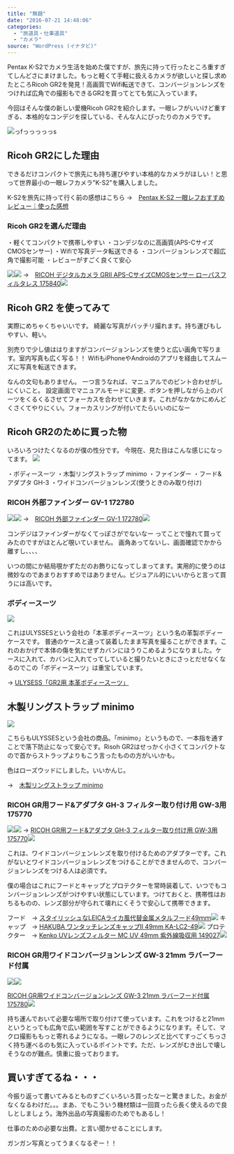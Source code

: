 ```yaml
---
title: "無題"
date: "2016-07-21 14:48:06"
categories:
  - "旅道具・仕事道具"
  - "カメラ"
source: "WordPress (イナタビ)"
---
```


Pentax K-S2でカメラ生活を始めた僕ですが、旅先に持って行ったところ重すぎてしんどさにまけました。もっと軽くて手軽に扱えるカメラが欲しいと探し求めたところRicoh GR2を発見！高画質でWifi転送できて、コンバージョンレンズをつければ広角での撮影もできるGR2を買ってとても気に入っています。

今回はそんな僕の新しい愛機Ricoh GR2を紹介します。一眼レフがいいけど重すぎる、本格的なコンデジを探している、そんな人にぴったりのカメラです。

![](https://masayamuko.com/wp/wp-content/uploads/2016/07/スクリーンショット-2016-07-21-14.29.21.png)っfっっっっっs

## Ricoh GR2にした理由

できるだけコンパクトで旅先にも持ち運びやすい本格的なカメラがほしい！と思って世界最小の一眼レフカメラ"K-S2"を購入しました。

K-S2を旅先に持って行く前の感想はこちら
→　[Pentax K-S2 一眼レフおすすめレビュー｜使った感想](https://masayamuko.com/k-s2/)

### Ricoh GR2を選んだ理由
・軽くてコンパクトで携帯しやすい
・コンデジなのに高画質(APS-CサイズCMOSセンサー)
・Wifiで写真データ転送できる
・コンバージョンレンズで超広角で撮影可能
・レビューがすごく良くて安心

[![](http://ws-fe.amazon-adsystem.com/widgets/q?_encoding=UTF8&ASIN=B00ZVWI3VA&Format=_SL250_&ID=AsinImage&MarketPlace=JP&ServiceVersion=20070822&WS=1&tag=msymk-22)](http://www.amazon.co.jp/gp/product/B00ZVWI3VA/ref=as_li_ss_il?ie=UTF8&camp=247&creative=7399&creativeASIN=B00ZVWI3VA&linkCode=as2&tag=msymk-22)![](http://ir-jp.amazon-adsystem.com/e/ir?t=msymk-22&l=as2&o=9&a=B00ZVWI3VA)
→　[RICOH デジタルカメラ GRII APS-CサイズCMOSセンサー ローパスフィルタレス 175840](http://www.amazon.co.jp/gp/product/B00ZVWI3VA/ref=as_li_ss_tl?ie=UTF8&camp=247&creative=7399&creativeASIN=B00ZVWI3VA&linkCode=as2&tag=msymk-22)![](http://ir-jp.amazon-adsystem.com/e/ir?t=msymk-22&l=as2&o=9&a=B00ZVWI3VA)

## Ricoh GR2 を使ってみて

実際にめちゃくちゃいいです。
綺麗な写真がバッチリ撮れます。持ち運びもしやすい、軽い。

別売りで少し値ははりますがコンバージョンレンズを使うと広い画角で写ります。室内写真も広く写る！！
WifiもiPhoneやAndroidのアプリを経由してスムーズに写真を転送できます。

なんの文句もありません。
一つ言うなれば、マニュアルでのピント合わせがしにくいこと。
設定画面でマニュアルモードに変更、ボタンを押しながら上のパーツをくるくるさせてフォーカスを合わせていきます。これがなかなかにめんどくさくてやりにくい。フォーカスリングが付いてたらいいのになー

## 

## Ricoh GR2のために買った物

いろいろつけたくなるのが僕の性分です。
今現在、見た目はこんな感じになってます。
![](https://masayamuko.com/wp/wp-content/uploads/2016/07/232.jpg)

・ボディースーツ
・木製リングストラップ minimo
・ファインダー
・フード&アダプタ GH-3 
・ワイドコンバージョンレンズ(使うときのみ取り付け)

### RICOH 外部ファインダー GV-1 172780

[![](http://ws-fe.amazon-adsystem.com/widgets/q?_encoding=UTF8&ASIN=B000BFVI6O&Format=_SL250_&ID=AsinImage&MarketPlace=JP&ServiceVersion=20070822&WS=1&tag=msymk-22)](http://www.amazon.co.jp/gp/product/B000BFVI6O/ref=as_li_ss_il?ie=UTF8&camp=247&creative=7399&creativeASIN=B000BFVI6O&linkCode=as2&tag=msymk-22)![](http://ir-jp.amazon-adsystem.com/e/ir?t=msymk-22&l=as2&o=9&a=B000BFVI6O)
→　[RICOH 外部ファインダー GV-1 172780](http://www.amazon.co.jp/gp/product/B000BFVI6O/ref=as_li_ss_tl?ie=UTF8&camp=247&creative=7399&creativeASIN=B000BFVI6O&linkCode=as2&tag=msymk-22)![](http://ir-jp.amazon-adsystem.com/e/ir?t=msymk-22&l=as2&o=9&a=B000BFVI6O)

コンデジはファインダーがなくてっぽさがでないなー
ってことで憧れて買ってみたのですがほとんど覗いていません。
画角あってないし、画面確認でかから離すし、、、、

いつの間にか結局覗かずただのお飾りになってしまってます。実用的に使うのは微妙なのであまりおすすめではありません。ビジュアル的にいいからと言って買うには高いです。

### ボディースーツ

![](https://masayamuko.com/wp/wp-content/uploads/2016/07/bodysuit.jpg)

これはULYSSESという会社の「本革ボディースーツ」という名の革製ボディーケースです。
普通のケースと違って装着したまま写真を撮ることができます。これのおかげで本体の傷を気にせずカバンにほうりこめるようになりました。ケースに入れて、カバンに入れてってしていると撮りたいときにさっとだせなくなるのでこの「ボディースーツ」は重宝しています。

→ [ULYSESS「GR2用 本革ボディースーツ」](http://ulysses.jp/products/detail372.html)

## 木製リングストラップ minimo

![](https://masayamuko.com/wp/wp-content/uploads/2016/07/minimo.jpg)

こちらもULYSSESという会社の商品。「minimo」というもので、一本指を通すことで落下防止になって安心です。Risoh GR2はせっかく小さくてコンパクトなので首からストラップよりもこう言ったものの方がいいかも。

色はローズウッドにしました。いいかんじ。

→　[木製リングストラップ minimo](http://ulysses.jp/products/detail265.html)

### RICOH GR用フード&アダプタ GH-3 フィルター取り付け用 GW-3用 175770 
[![](http://ws-fe.amazon-adsystem.com/widgets/q?_encoding=UTF8&ASIN=B00CE2VHVI&Format=_SL250_&ID=AsinImage&MarketPlace=JP&ServiceVersion=20070822&WS=1&tag=msymk-22)](http://www.amazon.co.jp/gp/product/B00CE2VHVI/ref=as_li_ss_il?ie=UTF8&camp=247&creative=7399&creativeASIN=B00CE2VHVI&linkCode=as2&tag=msymk-22)![](http://ir-jp.amazon-adsystem.com/e/ir?t=msymk-22&l=as2&o=9&a=B00CE2VHVI)
→ [RICOH GR用フード&アダプタ GH-3 フィルター取り付け用 GW-3用 175770](http://www.amazon.co.jp/gp/product/B00CE2VHVI/ref=as_li_ss_tl?ie=UTF8&camp=247&creative=7399&creativeASIN=B00CE2VHVI&linkCode=as2&tag=msymk-22)![](http://ir-jp.amazon-adsystem.com/e/ir?t=msymk-22&l=as2&o=9&a=B00CE2VHVI)

これは、ワイドコンバージェンレンズを取り付けるためのアダプターです。これがないとワイドコンバージョンレンズをつけることができませんので、コンバージョンレンズをつける人は必須です。

僕の場合はこれにフードとキャップとプロテクターを常時装着して、いつでもコンバージョンレンズがつけやすい状態にしています。つけておくと、携帯性はおちるものの、レンズ部分が守られて壊れにくそうで安心して携帯できます。

フード　→ [スタイリッシュなLEICAライカ風代替金属メタルフード49ｍｍ](http://www.amazon.co.jp/gp/product/B007S9JDXG/ref=as_li_ss_tl?ie=UTF8&camp=247&creative=7399&creativeASIN=B007S9JDXG&linkCode=as2&tag=msymk-22)![](http://ir-jp.amazon-adsystem.com/e/ir?t=msymk-22&l=as2&o=9&a=B007S9JDXG)
キャップ　→ [HAKUBA ワンタッチレンズキャップII 49mm KA-LC2-49](http://www.amazon.co.jp/gp/product/B000WM8L84/ref=as_li_ss_tl?ie=UTF8&camp=247&creative=7399&creativeASIN=B000WM8L84&linkCode=as2&tag=msymk-22)![](http://ir-jp.amazon-adsystem.com/e/ir?t=msymk-22&l=as2&o=9&a=B000WM8L84)
プロテクター　→ [Kenko UVレンズフィルター MC UV 49mm 紫外線吸収用 149027](http://www.amazon.co.jp/gp/product/B0001DQIP2/ref=as_li_ss_tl?ie=UTF8&camp=247&creative=7399&creativeASIN=B0001DQIP2&linkCode=as2&tag=msymk-22)![](http://ir-jp.amazon-adsystem.com/e/ir?t=msymk-22&l=as2&o=9&a=B0001DQIP2)

### RICOH GR用ワイドコンバージョンレンズ GW-3 21mm ラバーフード付属

[![](http://ws-fe.amazon-adsystem.com/widgets/q?_encoding=UTF8&ASIN=B00CE2VJC0&Format=_SL250_&ID=AsinImage&MarketPlace=JP&ServiceVersion=20070822&WS=1&tag=msymk-22)](http://www.amazon.co.jp/gp/product/B00CE2VJC0/ref=as_li_ss_il?ie=UTF8&camp=247&creative=7399&creativeASIN=B00CE2VJC0&linkCode=as2&tag=msymk-22)![](http://ir-jp.amazon-adsystem.com/e/ir?t=msymk-22&l=as2&o=9&a=B00CE2VJC0)

[RICOH GR用ワイドコンバージョンレンズ GW-3 21mm ラバーフード付属 175780](http://www.amazon.co.jp/gp/product/B00CE2VJC0/ref=as_li_ss_tl?ie=UTF8&camp=247&creative=7399&creativeASIN=B00CE2VJC0&linkCode=as2&tag=msymk-22)![](http://ir-jp.amazon-adsystem.com/e/ir?t=msymk-22&l=as2&o=9&a=B00CE2VJC0)

持ち運んでおいて必要な場所で取り付けて使っています。これをつけると21mmというとっても広角で広い範囲を写すことができるようになります。そして、マクロ撮影ももっと寄れるようになる。一眼レフのレンズと比べてすっごくちっさく持ち運べるのも気に入っているポイントです。ただ、レンズがむき出しで壊しそうなのが難点。慎重に扱っております。

## 買いすぎてるね・・・

今振り返って書いてみるとものすごくいろいろ買ったなーと驚きました。お金がなくなるわけだ。。。まあ、でもこういう機材類は一回買ったら長く使えるので良しとしましょう。海外出品の写真撮影のためでもあるし！

仕事のための必要な出費。と言い聞かせることにします。

ガンガン写真とってうまくなるぞー！！